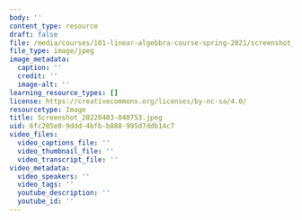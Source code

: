 ```yaml
---
body: ''
content_type: resource
draft: false
file: /media/courses/101-linear-algebbra-course-spring-2021/screenshot_20220403-040753.jpeg
file_type: image/jpeg
image_metadata:
  caption: ''
  credit: ''
  image-alt: ''
learning_resource_types: []
license: https://creativecommons.org/licenses/by-nc-sa/4.0/
resourcetype: Image
title: Screenshot_20220403-040753.jpeg
uid: 6fc205e0-9ddd-4bfb-b888-995d7ddb14c7
video_files:
  video_captions_file: ''
  video_thumbnail_file: ''
  video_transcript_file: ''
video_metadata:
  video_speakers: ''
  video_tags: ''
  youtube_description: ''
  youtube_id: ''
---
```

